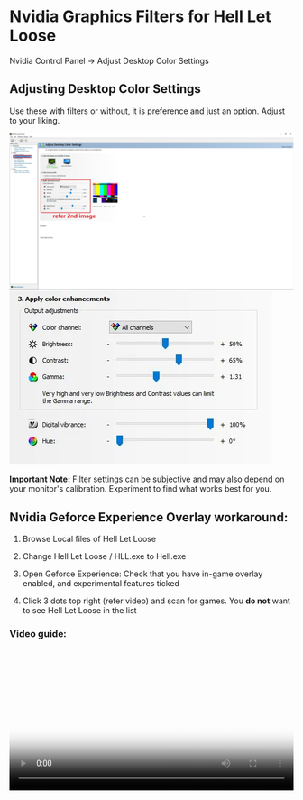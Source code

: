 # Nvidia Graphics Filters for Hell Let Loose

Nvidia Control Panel -> Adjust Desktop Color Settings

## Adjusting Desktop Color Settings

Use these with filters or without, it is preference and just an option. Adjust to your liking.

![Show Location of settings in Nvidia Control Panel](images/Digital_Vibrance.JPG "Nvidia Control Panel")
![Example of Apply Color enhancements](images/Nvidia_Adjust_Desktop_Color_Settings.webp "Settings adjustment")


**Important Note:** Filter settings can be subjective and may also depend on your monitor's calibration. Experiment to find what works best for you.

## Nvidia Geforce Experience Overlay workaround:

1. Browse Local files of Hell Let Loose

1. Change Hell Let Loose / HLL.exe to Hell.exe

1. Open Geforce Experience: Check that you have in-game overlay enabled, and experimental features ticked
  
1. Click 3 dots top right (refer video) and scan for games. You **do not** want to see Hell Let Loose in the list

### Video guide:

<video width="100%" controls poster="/videos/nvidia_hll_wa_TN.png">  <!-- Note the leading / -->
  <source src="/videos/nvidia_hll_wa.mp4" type="video/mp4">       <!-- Note the leading / -->
  Your browser does not support the video tag.
</video>
